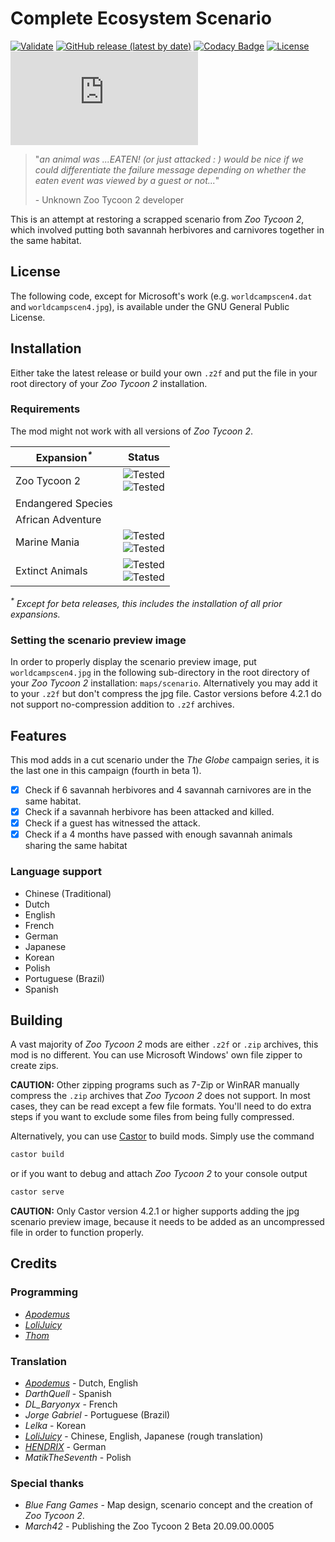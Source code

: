 # Complete Ecosystem Scenario

[![Validate](https://github.com/ZtModArchive/Complete-Ecosystem-Scenario/actions/workflows/validate.yml/badge.svg)](https://github.com/ZtModArchive/Complete-Ecosystem-Scenario/actions/workflows/validate.yml)
[![GitHub release (latest by date)](https://img.shields.io/github/v/release/ZtModArchive/Complete-Ecosystem-Scenario)](https://github.com/ZtModArchive/Complete-Ecosystem-Scenario/releases)
[![Codacy Badge](https://app.codacy.com/project/badge/Grade/a6362bbac57d4243a1be0b8cb31c8ace)](https://www.codacy.com/gh/ZtModArchive/Complete-Ecosystem-Scenario/dashboard?utm_source=github.com&amp;utm_medium=referral&amp;utm_content=ZtModArchive/Complete-Ecosystem-Scenario&amp;utm_campaign=Badge_Grade)
[![License](https://img.shields.io/github/license/ZtModArchive/Complete-Ecosystem-Scenario)](https://github.com/ZtModArchive/Complete-Ecosystem-Scenario/blob/main/LICENSE)
[![Matrix](https://img.shields.io/matrix/ztmodarchive:matrix.org)](https://matrix.to/#/#ztmodarchive:matrix.org)

> "_an animal was ...EATEN! (or just attacked : ) would be nice if we could differentiate the failure message depending on whether the eaten event was viewed by a guest or not..._"
>
> \- Unknown Zoo Tycoon 2 developer

This is an attempt at restoring a scrapped scenario from _Zoo Tycoon 2_, which involved putting both savannah herbivores and carnivores together in the same habitat.

## License

The following code, except for Microsoft's work (e.g. `worldcampscen4.dat` and `worldcampscen4.jpg`), is available under the GNU General Public License.

## Installation

Either take the latest release or build your own `.z2f` and put the file in your root directory of your _Zoo Tycoon 2_ installation.

### Requirements

The mod might not work with all versions of _Zoo Tycoon 2_.

| Expansion<sup>_*_</sup> | Status |
|-----------|--------|
| Zoo Tycoon 2 | ![Tested](https://img.shields.io/badge/20.09.00.0005--beta-untested-inactive)<br/>![Tested](https://img.shields.io/badge/20.10.00.0006-untested-inactive)
| Endangered Species | |
| African Adventure | |
| Marine Mania | ![Tested](https://img.shields.io/badge/30.06.00.0001--beta-tested-success)<br/>![Tested](https://img.shields.io/badge/30.07.00.0003--beta-tested-success)
| Extinct Animals  | ![Tested](https://img.shields.io/badge/32.10.00.0009-tested-success)<br/>![Tested](https://img.shields.io/badge/33.05.00.0002UO-tested-success)  |

_<sup>*</sup> Except for beta releases, this includes the installation of all prior expansions._

### Setting the scenario preview image

In order to properly display the scenario preview image, put `worldcampscen4.jpg` in the following sub-directory in the root directory of your _Zoo Tycoon 2_ installation: `maps/scenario`.
Alternatively you may add it to your `.z2f` but don't compress the jpg file. Castor versions before 4.2.1 do not support no-compression addition to `.z2f` archives.

## Features

This mod adds in a cut scenario under the _The Globe_ campaign series, it is the last one in this campaign (fourth in beta 1).

- [x] Check if 6 savannah herbivores and 4 savannah carnivores are in the same habitat.
- [x] Check if a savannah herbivore has been attacked and killed.
- [x] Check if a guest has witnessed the attack.
- [x] Check if a 4 months have passed with enough savannah animals sharing the same habitat

### Language support

- Chinese (Traditional)
- Dutch
- English
- French
- German
- Japanese
- Korean
- Polish
- Portuguese (Brazil)
- Spanish

## Building

A vast majority of _Zoo Tycoon 2_ mods are either `.z2f` or `.zip` archives, this mod is no different. You can use Microsoft Windows' own file zipper to create zips.

**CAUTION:** Other zipping programs such as 7-Zip or WinRAR manually compress the `.zip` archives that _Zoo Tycoon 2_ does not support. In most cases, they can be read except a few file formats. You'll need to do extra steps if you want to exclude some files from being fully compressed.

Alternatively, you can use [Castor](https://github.com/ZtModArchive/Castor) to build mods. Simply use the command

```bash
castor build
```

or if you want to debug and attach _Zoo Tycoon 2_ to your console output

```bash
castor serve
```

**CAUTION:** Only Castor version 4.2.1 or higher supports adding the jpg scenario preview image, because it needs to be added as an uncompressed file in order to function properly.

## Credits

### Programming

- [_Apodemus_](https://github.com/Zt-freak)
- [_LoliJuicy_](https://github.com/LoliJuicy)
- [_Thom_](https://github.com/TheThommerd)

### Translation

- [_Apodemus_](https://github.com/Zt-freak) - Dutch, English
- _DarthQuell_ - Spanish
- _DL_Baryonyx_ - French
- _Jorge Gabriel_ - Portuguese (Brazil)
- _Lelka_ - Korean
- [_LoliJuicy_](https://github.com/LoliJuicy) - Chinese, English, Japanese (rough translation)
- [_HENDRIX_](https://github.com/HENDRIX-ZT2) - German
- _MatikTheSeventh_ - Polish
### Special thanks

- _Blue Fang Games_ - Map design, scenario concept and the creation of _Zoo Tycoon 2_.
- _March42_ - Publishing the Zoo Tycoon 2 Beta 20.09.00.0005
